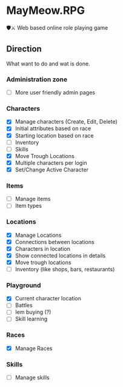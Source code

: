 # MayMeow.RPG

🛡⚔ Web based online role playing game

## Direction

What want to do and wat is done.

### Administration zone

* [ ] More user friendly admin pages

### Characters

* [x] Manage characters (Create, Edit, Delete)
* [x] Initial attributes based on race
* [x] Starting location based on race
* [ ] Inventory
* [ ] Skills
* [x] Move Trough Locations
* [x] Multiple characters per login
* [x] Set/Change Active Character

### Items

* [ ] Manage items
* [ ] Item types

### Locations

* [x] Manage Locations
* [x] Connections between locations
* [x] Characters in location
* [x] Show connected locations in details
* [x] Move trough locations
* [ ] Inventory (like shops, bars, restaurants)

### Playground

* [x] Current character location
* [ ] Battles
* [ ] Iem buying (?)
* [ ] Skill learning

### Races

* [x] Manage Races

### Skills

* [ ] Manage skills

